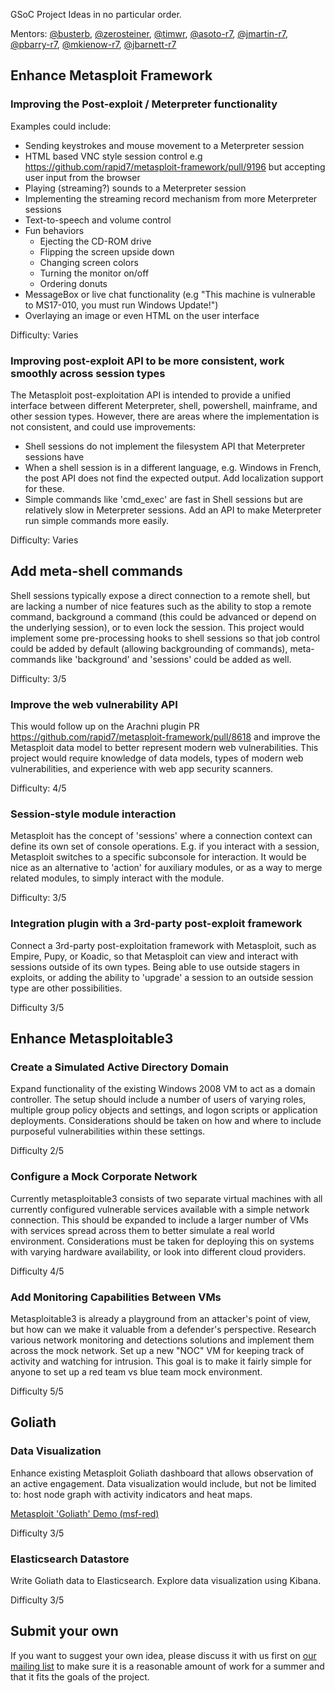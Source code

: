 GSoC Project Ideas in no particular order.

Mentors: [@busterb](https://github.com/busterb), [@zerosteiner](https://github.com/zerosteiner), [@timwr](https://github.com/timwr), [@asoto-r7](https://github.com/asoto-r7), [@jmartin-r7](https://github.com/jmartin-r7), [@pbarry-r7](https://github.com/pbarry-r7), [@mkienow-r7](https://github.com/mkienow-r7), [@jbarnett-r7](https://github.com/jbarnett-r7)

## Enhance Metasploit Framework

### Improving the Post-exploit / Meterpreter functionality

Examples could include:
 * Sending keystrokes and mouse movement to a Meterpreter session
 * HTML based VNC style session control
     e.g https://github.com/rapid7/metasploit-framework/pull/9196 but accepting user input from the browser
 * Playing (streaming?) sounds to a Meterpreter session
 * Implementing the streaming record mechanism from more Meterpreter sessions 
 * Text-to-speech and volume control
 * Fun behaviors
    - Ejecting the CD-ROM drive
    - Flipping the screen upside down
    - Changing screen colors
    - Turning the monitor on/off
    - Ordering donuts 
 * MessageBox or live chat functionality
    (e.g "This machine is vulnerable to MS17-010, you must run Windows Update!")
 * Overlaying an image or even HTML on the user interface

Difficulty: Varies

### Improving post-exploit API to be more consistent, work smoothly across session types

The Metasploit post-exploitation API is intended to provide a unified interface between different Meterpreter, shell, powershell, mainframe, and other session types. However, there are areas where the implementation is not consistent, and could use improvements:

 * Shell sessions do not implement the filesystem API that Meterpreter sessions have
 * When a shell session is in a different language, e.g. Windows in French, the post API does not find the expected output. Add localization support for these.
 * Simple commands like 'cmd_exec' are fast in Shell sessions but are relatively slow in Meterpreter sessions. Add an API to make Meterpreter run simple commands more easily.

Difficulty: Varies

## Add meta-shell commands

Shell sessions typically expose a direct connection to a remote shell, but are lacking a number of nice features such as the ability to stop a remote command, background a command (this could be advanced or depend on the underlying session), or to even lock the session. This project would implement some pre-processing hooks to shell sessions so that job control could be added by default (allowing backgrounding of commands), meta-commands like 'background' and 'sessions' could be added as well.

Difficulty: 3/5

### Improve the web vulnerability API

This would follow up on the Arachni plugin PR <https://github.com/rapid7/metasploit-framework/pull/8618> and improve the Metasploit data model to better represent  modern web vulnerabilities. This project would require knowledge of data models, types of modern web vulnerabilities, and experience with web app security scanners.

Difficulty: 4/5

### Session-style module interaction

Metasploit has the concept of 'sessions' where a connection context can define its own set of console operations. E.g. if you interact with a session, Metasploit switches to a specific subconsole for interaction. It would be nice as an alternative to 'action' for auxiliary modules, or as a way to merge related modules, to simply interact with the module.

Difficulty: 3/5

### Integration plugin with a 3rd-party post-exploit framework

Connect a 3rd-party post-exploitation framework with Metasploit, such as Empire, Pupy, or Koadic, so that Metasploit can view and interact with sessions outside of its own types. Being able to use outside stagers in exploits, or adding the ability to 'upgrade' a session to an outside session type are other possibilities.

Difficulty 3/5

## Enhance Metasploitable3

### Create a Simulated Active Directory Domain

Expand functionality of the existing Windows 2008 VM to act as a domain controller. The setup should include a number of users of varying roles, multiple group policy objects and settings, and logon scripts or application deployments. Considerations should be taken on how and where to include purposeful vulnerabilities within these settings.

Difficulty 2/5

### Configure a Mock Corporate Network

Currently metasploitable3 consists of two separate virtual machines with all currently configured vulnerable services available with a simple network connection. This should be expanded to include a larger number of VMs with services spread across them to better simulate a real world environment. Considerations must be taken for deploying this on systems with varying hardware availability, or look into different cloud providers.

Difficulty 4/5

### Add Monitoring Capabilities Between VMs

Metasploitable3 is already a playground from an attacker's point of view, but how can we make it valuable from a defender's perspective. Research various network monitoring and detections solutions and implement them across the mock network. Set up a new "NOC" VM for keeping track of activity and watching for intrusion. This goal is to make it fairly simple for anyone to set up a red team vs blue team mock environment.

Difficulty 5/5

## Goliath

### Data Visualization

Enhance existing Metasploit Goliath dashboard that allows observation of an active engagement. Data visualization would include, but not be limited to: host node graph with activity indicators and heat maps.

[Metasploit 'Goliath' Demo (msf-red)](https://www.youtube.com/watch?v=hvuy6A-ie1g&feature=youtu.be&t=176)

Difficulty 3/5

### Elasticsearch Datastore
Write Goliath data to Elasticsearch. Explore data visualization using Kibana.

Difficulty 3/5

## Submit your own

If you want to suggest your own idea, please discuss it with us first on [our mailing list](https://groups.google.com/forum/#!forum/metasploit-hackers) to make sure it is a reasonable amount of work for a summer and that it fits the goals of the project.
